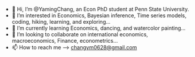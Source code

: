 - 👋 Hi, I’m @YamingChang, an Econ PhD student at Penn State University.
- 👀 I’m interested in Economics, Bayesian inference, Time series models, coding, hiking, learning, and exploring...
- 🌱 I’m currently learning Economics, dancing, and watercolor painting...
- 💞️ I’m looking to collaborate on international economics, macroeconomics, Finance, econometrics...
- 📫 How to reach me --> changym0628@gmail.com

<!---
YamingChang/YamingChang is a ✨ special ✨ repository because its `README.md` (this file) appears on your GitHub profile.
You can click the Preview link to take a look at your changes.
--->

